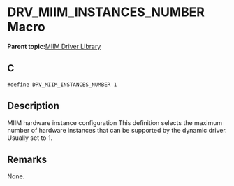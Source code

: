 # DRV\_MIIM\_INSTANCES\_NUMBER Macro

**Parent topic:**[MIIM Driver Library](GUID-A8906C8D-A608-4572-AE74-1E517DD2B0BE.md)

## C

```
#define DRV_MIIM_INSTANCES_NUMBER 1 
```

## Description

MIIM hardware instance configuration This definition selects the maximum number of hardware instances that can be supported by the dynamic driver. Usually set to 1.

## Remarks

None.

